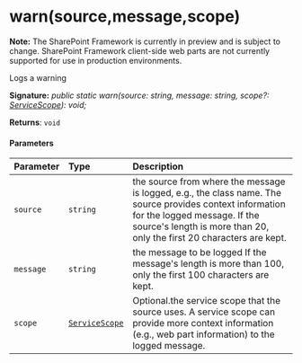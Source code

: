 # warn(source,message,scope)
**Note:** The SharePoint Framework is currently in preview and is subject to change. SharePoint Framework client-side web parts are not currently supported for use in production environments.



Logs a warning

**Signature:** _public static warn(source: string, message: string, scope?: [ServiceScope](../sp-core-library/servicescope.md)): void;_

**Returns**: `void`





#### Parameters


| Parameter	   | Type    | Description |
|:-------------|:---------------|:------------|
| `source`    | `string` | the source from where the message is logged, e.g., the class name. The source provides context information for the logged message. If the source's length is more than 20, only the first 20 characters are kept. |
| `message`    | `string` | the message to be logged If the message's length is more than 100, only the first 100 characters are kept. |
| `scope`    | [`ServiceScope`](../sp-core-library/servicescope.md) | Optional.the service scope that the source uses. A service scope can provide more context information (e.g., web part information) to the logged message. |


